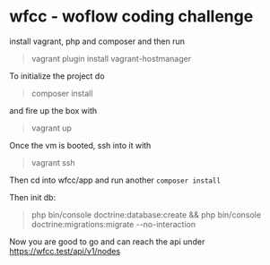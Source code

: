 # wfcc - woflow coding challenge

install vagrant, php and composer and then  run
> vagrant plugin install vagrant-hostmanager

To initialize the project do
> composer install

and fire up the box with
>vagrant up

Once the vm is booted, ssh into it with
>vagrant ssh

Then cd into wfcc/app and run another `composer install`

Then init db:
> php bin/console doctrine:database:create && php bin/console doctrine:migrations:migrate --no-interaction


Now you are good to go and can reach the api under
https://wfcc.test/api/v1/nodes
